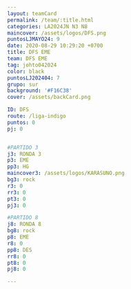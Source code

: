 ```yaml
---
layout: teamCard
permalink: /team/:title.html
categories: LA2024JN N3 N8
maincover: /assets/logos/DFS.png
puntosLJMAYO24: 9
date: 2020-08-29 10:29:20 +0700
title: DFS EME
team: DFS EME
tag: johto042024
color: black
puntosLJ202404: 7
grupo: sur
background: '#F16C38'
cover: /assets/backCard.png

ID: DFS
route: /liga-indigo
puntos: 0
pj: 0


#PARTIDO 3
j3: RONDA 3
p3: EME
pp3: HG
maincover3: /assets/logos/KARASUNO.png
bg3: rock
r3: 0
rr3: 0 
pt3: 0
pj3: 0

#PARTIDO 8
j8: RONDA 8
bg8: rock 
p8: EME
r8: 0
pp8: DES
rr8: 0
pt8: 0
pj8: 0

---
```



